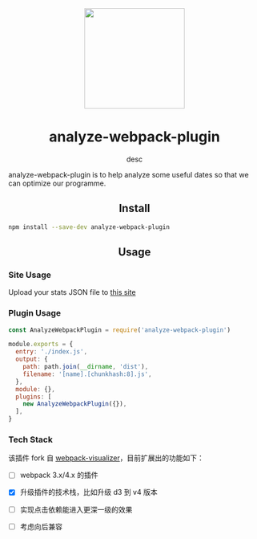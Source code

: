 <div align="center">
  <a href="https://webpack.js.org/">
    <img width="200" height="200" vspace="" hspace="25" src="https://cdn.rawgit.com/webpack/media/e7485eb2/logo/icon-square-big.svg">
  </a>
  <h1>analyze-webpack-plugin</h1>
  <p>desc</p>
</div>

analyze-webpack-plugin is to help analyze some useful dates so that we can optimize our programme.

<h2 align="center">Install</h2>

```bash
npm install --save-dev analyze-webpack-plugin
```

<h2 align="center">Usage</h2>

### Site Usage

Upload your stats JSON file to [this site](http://muyunyun.cn/analyze-webpack-plugin/)

### Plugin Usage

```js
const AnalyzeWebpackPlugin = require('analyze-webpack-plugin')

module.exports = {
  entry: './index.js',
  output: {
    path: path.join(__dirname, 'dist'),
    filename: '[name].[chunkhash:8].js',
  },
  module: {},
  plugins: [
    new AnalyzeWebpackPlugin({}),
  ],
}
```

### Tech Stack

该插件 fork 自 [webpack-visualizer](https://github.com/chrisbateman/webpack-visualizer/blob/master/package.json)，目前扩展出的功能如下：

- [ ] webpack 3.x/4.x 的插件

- [x] 升级插件的技术栈，比如升级 d3 到 v4 版本

- [ ] 实现点击依赖能进入更深一级的效果

- [ ] 考虑向后兼容